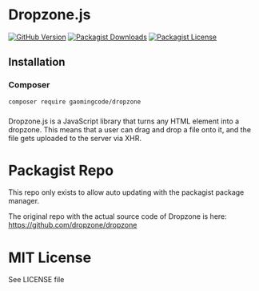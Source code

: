 # Dropzone.js

[![GitHub Version](https://img.shields.io/github/release/gaomingcode/dropzone.svg)](https://github.com/gaomingcode/dropzone)
[![Packagist Downloads](https://img.shields.io/packagist/dm/gaomingcode/dropzone)](https://github.com/gaomingcode/dropzone)
[![Packagist License](https://img.shields.io/packagist/l/gaomingcode/dropzone)](https://github.com/gaomingcode/dropzone)

## Installation

### Composer

```
composer require gaomingcode/dropzone
```
###

Dropzone.js is a JavaScript library that turns any HTML element into a dropzone.
This means that a user can drag and drop a file onto it, and the file gets
uploaded to the server via XHR.

# Packagist Repo

This repo only exists to allow auto updating with the packagist package manager.

The original repo with the actual source code of Dropzone is here:
https://github.com/dropzone/dropzone

# MIT License

See LICENSE file

